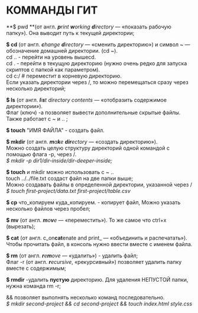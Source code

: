 # КОММАНДЫ ГИТ

**$ pwd **(от англ. _**p**rint **w**orking **d**irectory_ — «показать рабочую папку»). Она выводит путь к текущей директории;


**$ cd** (от англ. _**c**hange **d**irectory_ — «сменить директорию») и символ ~ — обозначение домашней директории. (cd ~).  
cd .. - перейти на уровень вышеcd.  
cd . - перейти в текущую директорию (нужно очень редко для запуска скриптов с папкой как параметром).  
cd c:/ # переместит в корневую директорию.  
Если указать директории через /, то можно перемещаться сразу через несколько директорий;


**$ ls** (от англ. _**l**i**s**t directory contents_ — «отобразить содержимое директории»).  
Флаг (ключ) -a позволяет вывести дополнительные скрытые файлы.
Также работает с ~ и .. ;


**$ touch** "ИМЯ ФАЙЛА" - создать файл.


**$ mkdir** (от англ. _**m**a**k**e **dir**ectory_ — «создать директорию»).  
Можно создать целую структуру директорий одной командой с помощью флага -p, через /.  
*$ mkdir -p dir1/dir-inside/dir-deeper-inside;*


**$ touch** и mkdir можно использовать с ~ ..  
touch ../../file.txt создаст файл на две папки выше;  
Можно создавать файлы в определенной директории, указанной через /  
*$ touch first-project/data.txt first-project/table.csv*


**$ cp** что_копируем куда_копируем. - копирует файл, Можно указать несколько файлов через пробел;


**$ mv** (от англ. _**m**o**v**e_ — «переместить»). То же самое что ctrl+x (вырезать);


**$ cat** (от англ. c_on**cat**enate and print_ — «объединить и распечатать»). Чтобы прочитать файл, в консоль нужно ввести вместе с именем файла.


**$ rm** (от англ. _**r**e**m**ove —_ «удалить») - удалить файл;  
Флаг -r (от англ. _**r**ecursive_, «рекурсивный») позволяет удалить папку вместе с содержимым;


**$ rmdir** -удалить **пустую** директорию. Для удаления НЕПУСТОЙ папки, нужна команда rm -r;


&& позволяет выполнять несколько команд последовательно.  
*$ mkdir second-project && cd second-project && touch index.html style.css*